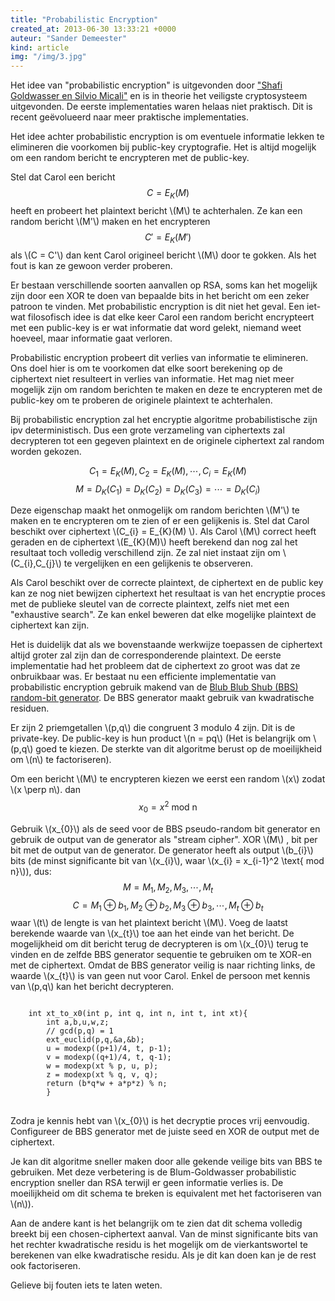 ```yaml
---
title: "Probabilistic Encryption"
created_at: 2013-06-30 13:33:21 +0000
auteur: "Sander Demeester"
kind: article
img: "/img/3.jpg"
---
```


Het idee van "probabilistic encryption" is uitgevonden door ["Shafi Goldwasser en Silvio Micali"](http://people.csail.mit.edu/joanne/shafi-pubs.html) en is in theorie het veiligste cryptosysteem uitgevonden. De eerste implementaties waren helaas niet praktisch. Dit is recent geëvolueerd naar meer praktische implementaties.

Het idee achter probabilistic encryption is om eventuele informatie lekken te elimineren die voorkomen bij public-key cryptografie. Het is altijd mogelijk om een random bericht te encrypteren met de public-key.

Stel dat Carol een bericht <notextile>$$C = E_{K}(M)$$</notextile> heeft en probeert het plaintext bericht \\(M\\) te achterhalen. Ze kan een random bericht \\(M\'\\) maken en het encrypteren <notextile>$$C' = E_{K}(M')$$</notextile> als \\(C = C\'\\) dan kent Carol origineel bericht \\(M\\) door te gokken. Als het fout is kan ze gewoon verder proberen.

Er bestaan verschillende soorten aanvallen op RSA, soms kan het mogelijk zijn door een XOR te doen van bepaalde bits in het bericht om een zeker patroon te vinden. Met probabilistic encryption is dit niet het geval. Een iet-wat filosofisch idee is dat elke keer Carol een random bericht encrypteert met een public-key is er wat informatie dat word gelekt, niemand weet hoeveel, maar informatie gaat verloren. 

Probabilistic encryption probeert dit verlies van informatie te elimineren. Ons doel hier is om te voorkomen dat elke soort berekening op de ciphertext niet resulteert in verlies van informatie. Het mag niet meer mogelijk zijn om random berichten te maken en deze te encrypteren met de public-key om te proberen de originele plaintext te achterhalen.

Bij probabilistic encryption zal het encryptie algoritme probabilistische zijn ipv deterministisch. Dus een grote verzameling van ciphertexts zal decrypteren tot een gegeven plaintext en de originele ciphertext zal random worden gekozen.

<notextile>$$
C_{1} = E_{K}(M), C_{2} = E_{K}(M),\cdots, C_{i} = E_{K}(M)
$$</notextile>
<notextile>$$
M = D_{K}(C_{1}) = D_{K}(C_{2}) = D_{K}(C_{3}) = \cdots = D_{K}(C_{i})
$$</notextile>

Deze eigenschap maakt het onmogelijk om random berichten \\(M\'\\) te maken en te encrypteren om te zien of er een gelijkenis is.
Stel dat Carol beschikt over ciphertext \\(C\_{i} = E\_{K}(M) \\). Als Carol \\(M\\) correct heeft geraden en de ciphertext \\(E\_{K}(M)\\) heeft berekend dan nog zal  het resultaat toch volledig verschillend zijn. Ze zal niet instaat zijn om \\(C\_{i},C\_{j}\\) te vergelijken en een gelijkenis te observeren.

Als Carol beschikt over de correcte plaintext, de ciphertext en de public key kan ze nog niet bewijzen ciphertext het resultaat is van het encryptie proces met de publieke sleutel van de correcte plaintext, zelfs niet met een "exhaustive search". Ze kan enkel beweren dat elke mogelijke plaintext de ciphertext kan zijn.

Het is duidelijk dat als we bovenstaande werkwijze toepassen de ciphertext altijd groter zal zijn dan de corresponderende plaintext. De eerste implementatie had het probleem dat de ciphertext zo groot was dat ze onbruikbaar was. Er bestaat nu een efficiente implementatie van probabilistic encryption gebruik makend van de [Blub Blub Shub (BBS) random-bit generator](https://dl.acm.org/citation.cfm?id=19501). De BBS generator maakt gebruik van kwadratische residuen.

Er zijn 2 priemgetallen \\(p,q\\) die congruent 3 modulo 4 zijn. Dit is de private-key. De public-key is hun product \\(n = pq\\) (Het is belangrijk om \\(p,q\\) goed te kiezen. De sterkte van dit algoritme berust op de moeilijkheid om \\(n\\) te factoriseren).

Om een bericht \\(M\\) te encrypteren kiezen we eerst een random \\(x\\) zodat \\(x \perp n\\).
dan
<notextile>
$$
x_{0} = x^{2} \text{ mod n }
$$
</notextile>

Gebruik \\(x\_{0}\\) als de seed voor de BBS pseudo-random bit generator en gebruik de output van de generator als "stream cipher".
XOR \\(M\\) , bit per bit met de output van de generator. De generator heeft als output \\(b\_{i}\\) bits (de minst significante bit van \\(x\_{i}\\), waar \\(x\_{i} = x\_{i-1}^2 \text{ mod n}\\)), dus:
<notextile>
$$
M = M_{1}, M_{2}, M_{3},\cdots,M_{t}
$$
$$
C = M_{1} \oplus b_{1}, M_{2} \oplus b_{2}, M_{3} \oplus b_{3},\cdots,M_{t} \oplus b_{t}
$$
</notextile>
waar \\(t\\) de lengte is van het plaintext bericht \\(M\\).
Voeg de laatst berekende waarde van \\(x\_{t}\\) toe aan het einde van het bericht.
De mogelijkheid om dit bericht terug de decrypteren is om \\(x\_{0}\\) terug te vinden en de zelfde BBS generator sequentie te gebruiken om te XOR-en met de ciphertext. Omdat de BBS generator veilig is naar richting links, de waarde \\(x\_{t}\\) is van geen nut voor Carol. Enkel de persoon met kennis van \\(p,q\\) kan het bericht decrypteren.

<pre>
<code>
	int xt_to_x0(int p, int q, int n, int t, int xt){
	    int a,b,u,w,z;
	    // gcd(p,q) = 1
	    ext_euclid(p,q,&a,&b);
	    u = modexp((p+1)/4, t, p-1);
	    v = modexp((q+1)/4, t, q-1);
	    w = modexp(xt % p, u, p);
	    z = modexp(xt % q, v, q);
	    return (b*q*w + a*p*z) % n;
	    }	   
</code>
</pre>

Zodra je kennis hebt van \\(x\_{0}\\) is het decryptie proces vrij eenvoudig. Configureer de BBS generator met de juiste seed en XOR de output met de ciphertext.

Je kan dit algoritme sneller maken door alle gekende veilige bits van BBS te gebruiken. Met deze verbetering is de Blum-Goldwasser probabilistic encryption sneller dan RSA terwijl er geen informatie verlies is. De moeilijkheid om dit schema te breken is equivalent met het factoriseren van \\(n\\)).

Aan de andere kant is het belangrijk om te zien dat dit schema volledig breekt bij een chosen-ciphertext aanval. Van de minst significante bits van het rechter kwadratische residu is het mogelijk om de vierkantswortel te berekenen van elke kwadratische residu. Als je dit kan doen kan je de rest ook factoriseren.

Gelieve bij fouten iets te laten weten.
